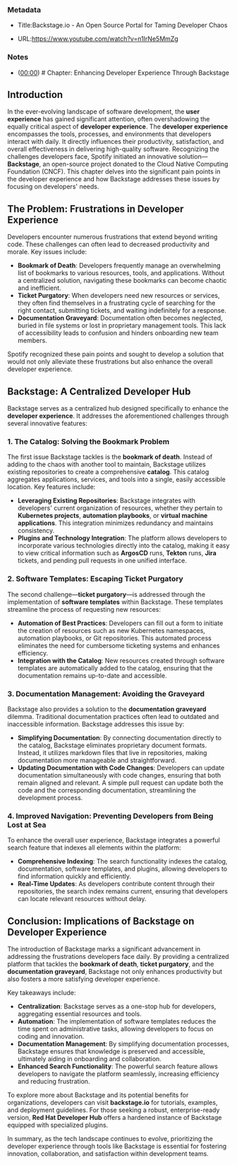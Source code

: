 ### Metadata

- Title:Backstage.io - An Open Source Portal for Taming Developer Chaos

- URL:https://www.youtube.com/watch?v=n1IrNe5MmZg



### Notes

- ([00:00](https://www.youtube.com/watch?v=n1IrNe5MmZg&t=0s)) # Chapter: Enhancing Developer Experience Through Backstage

## Introduction

In the ever-evolving landscape of software development, the **user experience** has gained significant attention, often overshadowing the equally critical aspect of **developer experience**. The **developer experience** encompasses the tools, processes, and environments that developers interact with daily. It directly influences their productivity, satisfaction, and overall effectiveness in delivering high-quality software. Recognizing the challenges developers face, Spotify initiated an innovative solution—**Backstage**, an open-source project donated to the Cloud Native Computing Foundation (CNCF). This chapter delves into the significant pain points in the developer experience and how Backstage addresses these issues by focusing on developers' needs.

## The Problem: Frustrations in Developer Experience

Developers encounter numerous frustrations that extend beyond writing code. These challenges can often lead to decreased productivity and morale. Key issues include:

- **Bookmark of Death**: Developers frequently manage an overwhelming list of bookmarks to various resources, tools, and applications. Without a centralized solution, navigating these bookmarks can become chaotic and inefficient.
- **Ticket Purgatory**: When developers need new resources or services, they often find themselves in a frustrating cycle of searching for the right contact, submitting tickets, and waiting indefinitely for a response.
- **Documentation Graveyard**: Documentation often becomes neglected, buried in file systems or lost in proprietary management tools. This lack of accessibility leads to confusion and hinders onboarding new team members.

Spotify recognized these pain points and sought to develop a solution that would not only alleviate these frustrations but also enhance the overall developer experience.

## Backstage: A Centralized Developer Hub

Backstage serves as a centralized hub designed specifically to enhance the **developer experience**. It addresses the aforementioned challenges through several innovative features:

### 1. The Catalog: Solving the Bookmark Problem

The first issue Backstage tackles is the **bookmark of death**. Instead of adding to the chaos with another tool to maintain, Backstage utilizes existing repositories to create a comprehensive **catalog**. This catalog aggregates applications, services, and tools into a single, easily accessible location. Key features include:

- **Leveraging Existing Repositories**: Backstage integrates with developers' current organization of resources, whether they pertain to **Kubernetes projects**, **automation playbooks**, or **virtual machine applications**. This integration minimizes redundancy and maintains consistency.
- **Plugins and Technology Integration**: The platform allows developers to incorporate various technologies directly into the catalog, making it easy to view critical information such as **ArgosCD** runs, **Tekton** runs, **Jira** tickets, and pending pull requests in one unified interface.

### 2. Software Templates: Escaping Ticket Purgatory

The second challenge—**ticket purgatory**—is addressed through the implementation of **software templates** within Backstage. These templates streamline the process of requesting new resources:

- **Automation of Best Practices**: Developers can fill out a form to initiate the creation of resources such as new Kubernetes namespaces, automation playbooks, or Git repositories. This automated process eliminates the need for cumbersome ticketing systems and enhances efficiency.
- **Integration with the Catalog**: New resources created through software templates are automatically added to the catalog, ensuring that the documentation remains up-to-date and accessible.

### 3. Documentation Management: Avoiding the Graveyard

Backstage also provides a solution to the **documentation graveyard** dilemma. Traditional documentation practices often lead to outdated and inaccessible information. Backstage addresses this issue by:

- **Simplifying Documentation**: By connecting documentation directly to the catalog, Backstage eliminates proprietary document formats. Instead, it utilizes markdown files that live in repositories, making documentation more manageable and straightforward.
- **Updating Documentation with Code Changes**: Developers can update documentation simultaneously with code changes, ensuring that both remain aligned and relevant. A simple pull request can update both the code and the corresponding documentation, streamlining the development process.

### 4. Improved Navigation: Preventing Developers from Being Lost at Sea

To enhance the overall user experience, Backstage integrates a powerful search feature that indexes all elements within the platform:

- **Comprehensive Indexing**: The search functionality indexes the catalog, documentation, software templates, and plugins, allowing developers to find information quickly and efficiently.
- **Real-Time Updates**: As developers contribute content through their repositories, the search index remains current, ensuring that developers can locate relevant resources without delay.

## Conclusion: Implications of Backstage on Developer Experience

The introduction of Backstage marks a significant advancement in addressing the frustrations developers face daily. By providing a centralized platform that tackles the **bookmark of death**, **ticket purgatory**, and the **documentation graveyard**, Backstage not only enhances productivity but also fosters a more satisfying developer experience. 

Key takeaways include:

- **Centralization**: Backstage serves as a one-stop hub for developers, aggregating essential resources and tools.
- **Automation**: The implementation of software templates reduces the time spent on administrative tasks, allowing developers to focus on coding and innovation.
- **Documentation Management**: By simplifying documentation processes, Backstage ensures that knowledge is preserved and accessible, ultimately aiding in onboarding and collaboration.
- **Enhanced Search Functionality**: The powerful search feature allows developers to navigate the platform seamlessly, increasing efficiency and reducing frustration.

To explore more about Backstage and its potential benefits for organizations, developers can visit **backstage.io** for tutorials, examples, and deployment guidelines. For those seeking a robust, enterprise-ready version, **Red Hat Developer Hub** offers a hardened instance of Backstage equipped with specialized plugins. 

In summary, as the tech landscape continues to evolve, prioritizing the developer experience through tools like Backstage is essential for fostering innovation, collaboration, and satisfaction within development teams.



